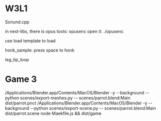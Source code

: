 # W3L1

Sonund.cpp

in nest-libs, there is opus tools: opusenc
open it: ./opusenc

use load template to load

honk_sample: press space to honk

leg_tip_loop

# Game 3
/Applications/Blender.app/Contents/MacOS/Blender -y --background --python scenes/export-meshes.py -- scenes/parrot.blend:Main dist/parrot.pnct
/Applications/Blender.app/Contents/MacOS/Blender -y --background --python scenes/export-scene.py -- scenes/parrot.blend:Main dist/parrot.scene
node Maekfile.js && dist/game  